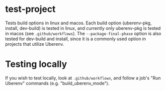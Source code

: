 # test-project
Tests build options in linux and macos. Each build option (uberenv-pkg, install, dev-build) is tested in linux, and currently only uberenv-pkg is tested in macos (see `.github/workflows`). The `--package-final-phase` option is also tested for dev-build and install, since it is a commonly used option in projects that utilize Uberenv.

# Testing locally
If you wish to test locally, look at `.github/workflows`, and follow a job's "Run Uberenv" commands (e.g. "build_uberenv_mode").
